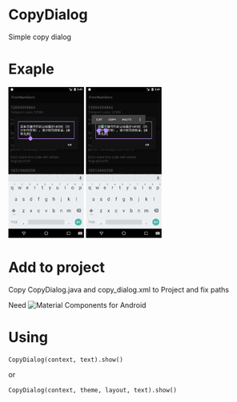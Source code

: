# CopyDialog
Simple copy dialog

# Exaple

<img src="images/Screenshot_1612957753.png" width="30%"> <img src="images/Screenshot_1612957748.png" width="30%">

# Add to project
Copy CopyDialog.java and copy_dialog.xml to Project and fix paths

Need ![Material Components for Android](https://github.com/material-components/material-components-android)

# Using
	CopyDialog(context, text).show()
or

	CopyDialog(context, theme, layout, text).show()
